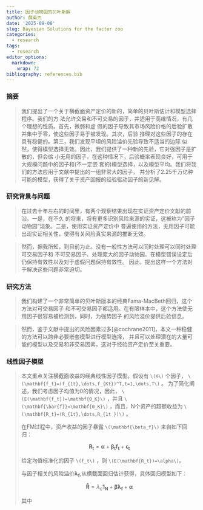 ```yaml
---
title: 因子动物园的贝叶斯解
author: 薛英杰
date: '2025-09-08'
slug: Bayesian Solutions for the factor zoo
categories:
  - research
tags:
  - research
editor_options: 
  markdown: 
    wrap: 72
bibliography: references.bib
---
```


### 摘要

> 我们提出了一个关于横截面资产定价的新的，简单的贝叶斯估计和模型选择程序。我们的方
> 法允许交易和不可交易的因子，并适用于高维情况，有几个理想的性质。首先，微弱和虚
> 假的因子导致其市场风险价格的后验扩散并集中于零，使这些因子易于被发现。其次，后验
> 推理对这些因子的存在具有稳健的。第三，我们发现平坦的风险溢价先验导致不适当的边际
> 似然，使得模型选择无效。因此，我们提供了一种新的先验，它对强因子是扩散的，但会缩
> 小无用的因子，在这种情况下，后验概率表现良好，可用于大规模问题中的因子和(不一定嵌
> 套的)模型选择，以及模型平均。我们将我们的方法应用于文献中提出的一组非常大的因子，
> 并分析了2.25千万亿种可能的模型，获得了关于资产回报的经验驱动因子的新见解。

### 研究背景与问题

> 在过去十年左右的时间里，有两个观察结果出现在实证资产定价文献的前沿。一是，在不久
> 的将来，将有更多识别风险来源的实证，这被称为”因子动物园”现象。二是，使用实证资产定价中
> 普遍使用的方法，无用因子可能出现实证相关性，使得有关风险真实来源的推断无效。

> 然而，据我所知，到目前为止。没有一般性方法可以同时处理可以同时处理可交易因子和
> 不可交易因子、处理庞大的因子动物园、在模型错误设定后仍保持有效性以及对于虚假问题保持有效性。
> 因此，提出这样一个方法对于解决这些问题非常迫切。

### 研究方法

> 我们构建了一个非常简单的贝叶斯版本的经典Fama-MacBeth回归，这个方法对可交易因子
> 和不可交易因子都适用。在有限样本中，这个方法使无用因子很容易被检测到，同时，为强势因子
> 的风险溢价提供后验信息。

> 然而，鉴于文献中提出的风险因素过多\[@cochrane2011\]，本文一种稳健的方法可以跨非必要嵌套模型进行模型选择，
> 并且可以处理潜在的大量可能的模型以及交易和非交易因素，这对于经验资产定价至关重要。

### 线性因子模型

> 本文重点关注横截面收益的经典线性因子模型。假设有 `\(K\)` 个因子，
> `\(\mathbf{f_t}=(f_{1t},\dots,f_{Kt})^T,t=1,\dots,T\)` 。
> 为了简化阐述，我们考虑因子均值为0的情况，因此，
> `\(E(\mathbf{f_t})=\mathbf{0_K}\)` ，并且 `\(\mathbf{\bar{f}}=\mathbf{0_K}\)`
> ，而且，N个资产的超额收益为 `\(\mathbf{R_t}=(R_{1t},\dots,R_{1t })\)` 。
>
> 在FM过程中，资产收益的因子暴露 `\(\mathbf{\beta_f}\)` 来自如下回归：
>
> ``` math
>
> \mathbf{R_t}=\mathbf{\alpha}+\mathbf{\beta_tf_t}+\mathbf{\epsilon_t}
> ```
>
> 给定均值标准化的因子 `\(f_t\)` ，则 `\(E(\mathbf{R_t})=\alpha\)`。
>
> 与因子相关的风险溢价$`\mathbf{\lambda_f}`$,从横截面回归估计获得，具体回归模型如下：
>
> ``` math
>
> \mathbf{\bar{R}}=\lambda_c\mathbf{1_N}+\mathbf{\hat{\beta}\lambda_f}+\mathbf{\alpha}
> ```
>
> 其中
